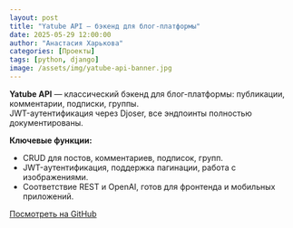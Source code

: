 ```yaml
---
layout: post
title: "Yatube API — бэкенд для блог-платформы"
date: 2025-05-29 12:00:00
author: "Анастасия Харькова"
categories: [Проекты]
tags: [python, django]
image: /assets/img/yatube-api-banner.jpg
---
```


**Yatube API** — классический бэкенд для блог-платформы: публикации, комментарии, подписки, группы.  
JWT-аутентификация через Djoser, все эндпоинты полностью документированы.

**Ключевые функции:**
- CRUD для постов, комментариев, подписок, групп.
- JWT-аутентификация, поддержка пагинации, работа с изображениями.
- Соответствие REST и OpenAI, готов для фронтенда и мобильных приложений.


[Посмотреть на GitHub](https://github.com/AVKharkova/the_snake)
